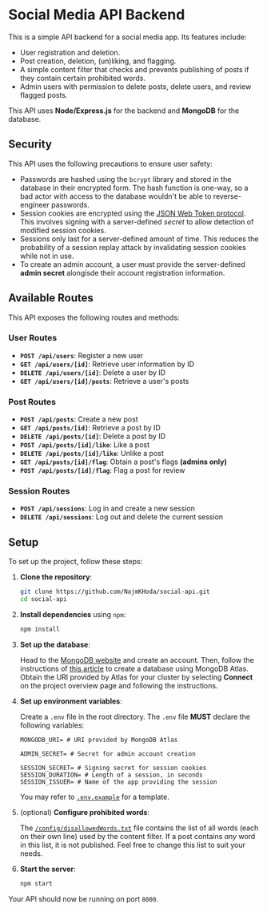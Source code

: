 # Social Media API Backend

This is a simple API backend for a social media app. Its features include:

- User registration and deletion.
- Post creation, deletion, (un)liking, and flagging.
- A simple content filter that checks and prevents publishing of posts if they contain certain prohibited words.
- Admin users with permission to delete posts, delete users, and review flagged posts.

This API uses **Node/Express.js** for the backend and **MongoDB** for the database.

## Security

This API uses the following precautions to ensure user safety:

- Passwords are hashed using the `bcrypt` library and stored in the database in their encrypted form. The hash function is one-way, so a bad actor with access to the database wouldn't be able to reverse-engineer passwords.
- Session cookies are encrypted using the [JSON Web Token protocol](https://datatracker.ietf.org/doc/html/rfc7519). This involves signing with a server-defined *secret* to allow detection of modified session cookies.
- Sessions only last for a server-defined amount of time. This reduces the probability of a session replay attack by invalidating session cookies while not in use.
- To create an admin account, a user must provide the server-defined **admin secret** alongisde their account registration information.

## Available Routes

This API exposes the following routes and methods:

### User Routes
- **`POST /api/users`**: Register a new user
- **`GET /api/users/[id]`**: Retrieve user information by ID
- **`DELETE /api/users/[id]`**: Delete a user by ID
- **`GET /api/users/[id]/posts`**: Retrieve a user's posts

### Post Routes
- **`POST /api/posts`**: Create a new post
- **`GET /api/posts/[id]`**: Retrieve a post by ID
- **`DELETE /api/posts/[id]`**: Delete a post by ID
- **`POST /api/posts/[id]/like`**: Like a post
- **`DELETE /api/posts/[id]/like`**: Unlike a post
- **`GET /api/posts/[id]/flag`**: Obtain a post's flags **(admins only)**
- **`POST /api/posts/[id]/flag`**: Flag a post for review

### Session Routes
- **`POST /api/sessions`**: Log in and create a new session
- **`DELETE /api/sessions`**: Log out and delete the current session

## Setup

To set up the project, follow these steps:

1. **Clone the repository**:
    ```sh
    git clone https://github.com/NajmKHoda/social-api.git
    cd social-api
    ```

2. **Install dependencies** using `npm`:
    ```sh
    npm install
    ```

3. **Set up the database**:

    Head to the [MongoDB website](https://www.mongodb.com/) and create an account. Then, follow the instructions of [this article](https://www.mongodb.com/resources/products/fundamentals/create-database#using-the-mongodb-atlas-ui) to create a database using MongoDB Atlas. Obtain the URI provided by Atlas for your cluster by selecting **Connect** on the project overview page and following the instructions.

4. **Set up environment variables**:

    Create a `.env` file in the root directory. The `.env` file **MUST** declare the following variables:
    ```env
    MONGODB_URI= # URI provided by MongoDB Atlas

    ADMIN_SECRET= # Secret for admin account creation
    
    SESSION_SECRET= # Signing secret for session cookies
    SESSION_DURATION= # Length of a session, in seconds
    SESSION_ISSUER= # Name of the app providing the session
    ```
    You may refer to [`.env.example`](/.env.example) for a template.

4. (optional) **Configure prohibited words**:

    The [`/config/disallowedWords.txt`](/config/disallowedWords.txt) file contains the list of all words (each on their own line) used by the content filter. If a post contains *any* word in this list, it is not published. Feel free to change this list to suit your needs.

5. **Start the server**:
    ```sh
    npm start
    ```

Your API should now be running on port `8000`.